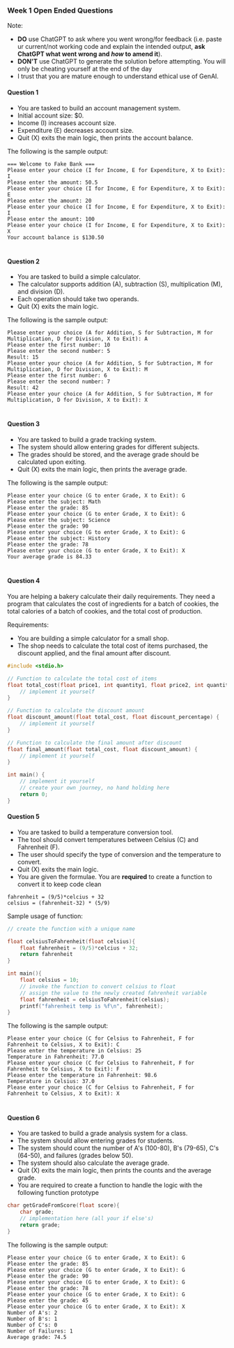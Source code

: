 ### Week 1 Open Ended Questions

Note:

-   **DO** use ChatGPT to ask where you went wrong/for feedback (i.e. paste ur current/not working code and explain the intended output, **ask ChatGPT what went wrong and _how_ to amend it**).
-   **DON'T** use ChatGPT to generate the solution before attempting. You will only be cheating yourself at the end of the day
-   I trust that you are mature enough to understand ethical use of GenAI.

#### Question 1

-   You are tasked to build an account management system.
-   Initial account size: $0.
-   Income (I) increases account size.
-   Expenditure (E) decreases account size.
-   Quit (X) exits the main logic, then prints the account balance.

The following is the sample output:

```
=== Welcome to Fake Bank ===
Please enter your choice (I for Income, E for Expenditure, X to Exit): I
Please enter the amount: 50.5
Please enter your choice (I for Income, E for Expenditure, X to Exit): E
Please enter the amount: 20
Please enter your choice (I for Income, E for Expenditure, X to Exit): I
Please enter the amount: 100
Please enter your choice (I for Income, E for Expenditure, X to Exit): X
Your account balance is $130.50
```

#

#### Question 2

-   You are tasked to build a simple calculator.
-   The calculator supports addition (A), subtraction (S), multiplication (M), and division (D).
-   Each operation should take two operands.
-   Quit (X) exits the main logic.

The following is the sample output:

```
Please enter your choice (A for Addition, S for Subtraction, M for Multiplication, D for Division, X to Exit): A
Please enter the first number: 10
Please enter the second number: 5
Result: 15
Please enter your choice (A for Addition, S for Subtraction, M for Multiplication, D for Division, X to Exit): M
Please enter the first number: 6
Please enter the second number: 7
Result: 42
Please enter your choice (A for Addition, S for Subtraction, M for Multiplication, D for Division, X to Exit): X
```

#

#### Question 3

-   You are tasked to build a grade tracking system.
-   The system should allow entering grades for different subjects.
-   The grades should be stored, and the average grade should be calculated upon exiting.
-   Quit (X) exits the main logic, then prints the average grade.

The following is the sample output:

```
Please enter your choice (G to enter Grade, X to Exit): G
Please enter the subject: Math
Please enter the grade: 85
Please enter your choice (G to enter Grade, X to Exit): G
Please enter the subject: Science
Please enter the grade: 90
Please enter your choice (G to enter Grade, X to Exit): G
Please enter the subject: History
Please enter the grade: 78
Please enter your choice (G to enter Grade, X to Exit): X
Your average grade is 84.33
```

#

#### Question 4

You are helping a bakery calculate their daily requirements. They need a program that calculates the cost of ingredients for a batch of cookies, the total calories of a batch of cookies, and the total cost of production.

Requirements:

-   You are building a simple calculator for a small shop.
-   The shop needs to calculate the total cost of items purchased, the discount applied, and the final amount after discount.

```c
#include <stdio.h>

// Function to calculate the total cost of items
float total_cost(float price1, int quantity1, float price2, int quantity2) {
    // implement it yourself
}

// Function to calculate the discount amount
float discount_amount(float total_cost, float discount_percentage) {
    // implement it yourself
}

// Function to calculate the final amount after discount
float final_amount(float total_cost, float discount_amount) {
    // implement it yourself
}

int main() {
    // implement it yourself
    // create your own journey, no hand holding here
    return 0;
}

```

#### Question 5

-   You are tasked to build a temperature conversion tool.
-   The tool should convert temperatures between Celsius (C) and Fahrenheit (F).
-   The user should specify the type of conversion and the temperature to convert.
-   Quit (X) exits the main logic.
-   You are given the formulae. You are **required** to create a function to convert it to keep code clean

```**
fahrenheit = (9/5)*celcius + 32
celsius = (fahrenheit-32) * (5/9)
```

Sample usage of function:

```c
// create the function with a unique name

float celsiusToFahrenheit(float celsius){
    float fahrenheit = (9/5)*celcius + 32;
    return fahrenheit
}

int main(){
    float celsius = 10;
    // invoke the function to convert celsius to float
    // assign the value to the newly created fahrenheit variable
    float fahrenheit = celsiusToFahrenheit(celsius);
    printf("fahrenheit temp is %f\n", fahrenheit);
}
```

The following is the sample output:

```
Please enter your choice (C for Celsius to Fahrenheit, F for Fahrenheit to Celsius, X to Exit): C
Please enter the temperature in Celsius: 25
Temperature in Fahrenheit: 77.0
Please enter your choice (C for Celsius to Fahrenheit, F for Fahrenheit to Celsius, X to Exit): F
Please enter the temperature in Fahrenheit: 98.6
Temperature in Celsius: 37.0
Please enter your choice (C for Celsius to Fahrenheit, F for Fahrenheit to Celsius, X to Exit): X
```

#

#### Question 6

-   You are tasked to build a grade analysis system for a class.
-   The system should allow entering grades for students.
-   The system should count the number of A's (100-80), B's (79-65), C's (64-50), and failures (grades below 50).
-   The system should also calculate the average grade.
-   Quit (X) exits the main logic, then prints the counts and the average grade.
-   You are required to create a function to handle the logic with the following function prototype

```c
char getGradeFromScore(float score){
    char grade;
    // implementation here (all your if else's)
    return grade;
}
```

The following is the sample output:

```
Please enter your choice (G to enter Grade, X to Exit): G
Please enter the grade: 85
Please enter your choice (G to enter Grade, X to Exit): G
Please enter the grade: 90
Please enter your choice (G to enter Grade, X to Exit): G
Please enter the grade: 78
Please enter your choice (G to enter Grade, X to Exit): G
Please enter the grade: 45
Please enter your choice (G to enter Grade, X to Exit): X
Number of A's: 2
Number of B's: 1
Number of C's: 0
Number of Failures: 1
Average grade: 74.5
```
